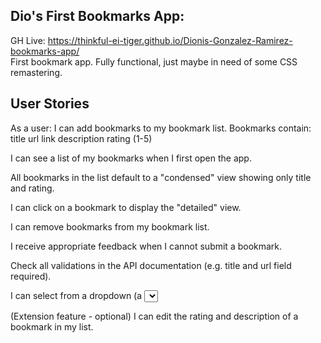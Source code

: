 Dio's First Bookmarks App:
-----
GH Live: https://thinkful-ei-tiger.github.io/Dionis-Gonzalez-Ramirez-bookmarks-app/ \
First bookmark app. Fully functional, just maybe in need of some CSS remastering.

User Stories
---

As a user:
I can add bookmarks to my bookmark list. Bookmarks contain:
  title
  url link
  description
  rating (1-5)

I can see a list of my bookmarks when I first open the app.

All bookmarks in the list default to a "condensed" view showing only title and rating.

I can click on a bookmark to display the "detailed" view.

I can remove bookmarks from my bookmark list.

I receive appropriate feedback when I cannot submit a bookmark.

Check all validations in the API documentation (e.g. title and url field required).

I can select from a dropdown (a <select> element) a "minimum rating" to filter the list by all bookmarks rated at or above the chosen selection.

(Extension feature - optional) I can edit the rating and description of a bookmark in my list.

